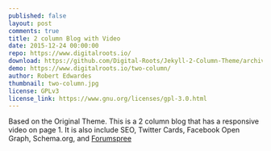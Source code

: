 ```yaml
---
published: false
layout: post
comments: true
title: 2 column Blog with Video
date: 2015-12-24 00:00:00
repo: https://www.digitalroots.io/
download: https://github.com/Digital-Roots/Jekyll-2-Column-Theme/archive/master.zip
demo: https://www.digitalroots.io/two-column/
author: Robert Edwardes
thumbnail: two-column.jpg
license: GPLv3
license_link: https://www.gnu.org/licenses/gpl-3.0.html
---
```


Based on the Original Theme. This is a 2 column blog that has a responsive video on page 1. It is also include SEO, Twitter Cards, Facebook Open Graph, Schema.org, and [Forumspree](https://formspree.io)
